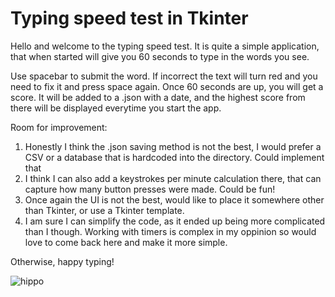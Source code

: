 # Typing speed test in Tkinter

Hello and welcome to the typing speed test. It is quite a simple application, that when started will give you 60 seconds to type in the words you see.

Use spacebar to submit the word. If incorrect the text will turn red and you need to fix it and press space again. Once 60 seconds are up, you will get a score. It will be added to a .json with a date, and the highest score from there will be displayed everytime you start the app.

Room for improvement:
1. Honestly I think the .json saving method is not the best, I would prefer a CSV or a database that is hardcoded into the directory. Could implement that
2. I think I can also add a keystrokes per minute calculation there, that can capture how many button presses were made. Could be fun!
3. Once again the UI is not the best, would like to place it somewhere other than Tkinter, or use a Tkinter template.
4. I am sure I can simplify the code, as it ended up being more complicated than I though. Working with timers is complex in my oppinion so would love to come back here and make it more simple.

Otherwise, happy typing!

![hippo](https://media3.giphy.com/media/v1.Y2lkPTc5MGI3NjExM3JzZ3BtNzZ1czAyNjU1eWFxNDNydTN2dm5iczRwNGhuZDVyaGw0dSZlcD12MV9pbnRlcm5hbF9naWZfYnlfaWQmY3Q9Zw/j3z5Y1XgGaJoaEfzSo/giphy.gif)
